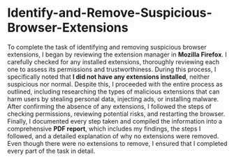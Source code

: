 # Identify-and-Remove-Suspicious-Browser-Extensions
To complete the task of identifying and removing suspicious browser extensions, I began by reviewing the extension manager in **Mozilla Firefox**. I carefully checked for any installed extensions, thoroughly reviewing each one to assess its permissions and trustworthiness. During this process, I specifically noted that **I did not have any extensions installed**, neither suspicious nor normal. Despite this, I proceeded with the entire process as outlined, including researching the types of malicious extensions that can harm users by stealing personal data, injecting ads, or installing malware. After confirming the absence of any extensions, I followed the steps of checking permissions, reviewing potential risks, and restarting the browser. Finally, I documented every step taken and compiled the information into a comprehensive **PDF report**, which includes my findings, the steps I followed, and a detailed explanation of why no extensions were removed. Even though there were no extensions to remove, I ensured that I completed every part of the task in detail.

